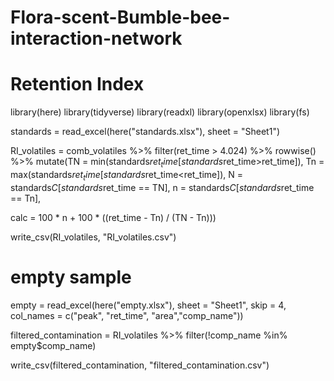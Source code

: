 # Flora-scent-Bumble-bee-interaction-network

# Retention Index

library(here)
library(tidyverse)
library(readxl)
library(openxlsx)
library(fs)


standards = read_excel(here("standards.xlsx"), sheet = "Sheet1") 
                  

RI_volatiles = comb_volatiles %>% filter(ret_time > 4.024) %>% rowwise() %>% mutate(TN = min(standards$ret_time[standards$ret_time>ret_time]),
                                                                                 Tn = max(standards$ret_time[standards$ret_time<ret_time]),
                                                                                 N = standards$C[standards$ret_time == TN],
                                                                                 n = standards$C[standards$ret_time == Tn],

calc = 100 * n + 100 * ((ret_time - Tn) / (TN - Tn)))

write_csv(RI_volatiles, "RI_volatiles.csv")

# empty sample

empty = read_excel(here("empty.xlsx"), sheet = "Sheet1", skip = 4, 
                   col_names = c("peak", "ret_time", "area","comp_name"))

filtered_contamination = RI_volatiles %>% filter(!comp_name %in% empty$comp_name)

write_csv(filtered_contamination, "filtered_contamination.csv")
